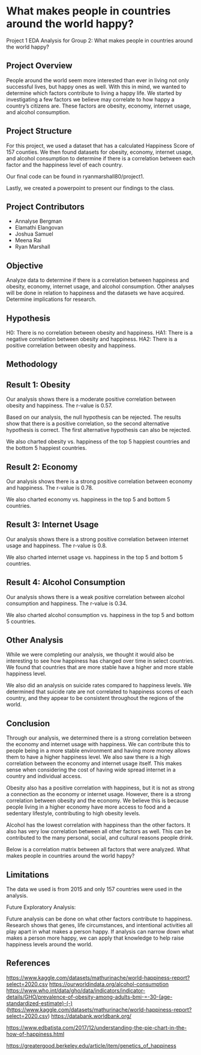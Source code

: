 # What makes people in countries around the world happy?
Project 1 EDA Analysis for Group 2:
What makes people in countries around the world happy?


## Project Overview

People around the world seem more interested than ever in living not only successful lives, but happy ones as well. With this in mind, we wanted to determine which factors contribute to living a happy life. We started by investigating a few factors we believe may correlate to how happy a country’s citizens are. These factors are obesity, economy, internet usage, and alcohol consumption. 

## Project Structure

For this project, we used a dataset that has a calculated Happiness Score of 157 counties. We then found datasets for obesity, economy, internet usage, and alcohol consumption to determine if there is a correlation between each factor and the happiness level of each country. 

Our final code can be found in ryanmarshall80/project1.

Lastly, we created a powerpoint to present our findings to the class. 

## Project Contributors

- Annalyse Bergman
- Elamathi Elangovan
- Joshua Samuel
- Meena Rai
- Ryan Marshall

## Objective

Analyze data to determine if there is a correlation between happiness and obesity, economy, internet usage, and alcohol consumption. Other analyses will be done in relation to happiness and the datasets we have acquired. Determine implications for research. 

## Hypothesis

H0: There is no correlation between obesity and happiness.
HA1: There is a negative correlation between obesity and happiness.
HA2: There is a positive correlation between obesity and happiness.

## Methodology



## Result 1: Obesity

Our analysis shows there is a moderate positive correlation between obesity and happiness. The r-value is 0.57.




Based on our analysis, the null hypothesis can be rejected. The results show that there is a positive correlation, so the second alternative hypothesis is correct. The first alternative hypothesis can also be rejected. 

We also charted obesity vs. happiness of the top 5 happiest countries and the bottom 5 happiest countries. 



## Result 2: Economy

Our analysis shows there is a strong positive correlation between economy and happiness. The r-value is 0.78. 



We also charted economy vs. happiness in the top 5 and bottom 5 countries.



## Result 3: Internet Usage

Our analysis shows there is a strong positive correlation between internet usage and happiness. The r-value is 0.8.


We also charted internet usage vs. happiness in the top 5 and bottom 5 countries.



## Result 4: Alcohol Consumption

Our analysis shows there is a weak positive correlation between alcohol consumption and happiness. The r-value is 0.34. 


We also charted alcohol consumption vs. happiness in the top 5 and bottom 5 countries. 



## Other Analysis

While we were completing our analysis, we thought it would also be interesting to see how happiness has changed over time in select countries. We found that countries that are more stable have a higher and more stable happiness level.


We also did an analysis on suicide rates compared to happiness levels. We determined that suicide rate are not correlated to happiness scores of each country, and they appear to be consistent throughout the regions of the world.


## Conclusion

Through our analysis, we determined there is a strong correlation between the economy and internet usage with happiness. We can contribute this to people being in a more stable environment and having more money allows them to have a higher happiness level. We also saw there is a high correlation between the economy and internet usage itself. This makes sense when considering the cost of having wide spread internet in a country and individual access. 

Obesity also has a positive correlation with happiness, but it is not as strong a connection as the economy or internet usage. However, there is a strong correlation between obesity and the economy. We believe this is because people living in a higher economy have more access to food and a sedentary lifestyle, contributing to high obesity levels. 

Alcohol has the lowest correlation with happiness than the other factors. It also has very low correlation between all other factors as well. This can be contributed to the many personal, social, and cultural reasons people drink. 

Below is a correlation matrix between all factors that were analyzed. 
What makes people in countries around the world happy?


## Limitations

The data we used is from 2015 and only 157 countries were used in the analysis. 

Future Exploratory Analysis:

Future analysis can be done on what other factors contribute to happiness. Research shows that genes, life circumstances, and intentional activities all play apart in what makes a person happy. If analysis can narrow down what makes a person more happy, we can apply that knowledge to help raise happiness levels around the world. 

## References

https://www.kaggle.com/datasets/mathurinache/world-happiness-report?select=2020.csv
https://ourworldindata.org/alcohol-consumption
https://www.who.int/data/gho/data/indicators/indicator-details/GHO/prevalence-of-obesity-among-adults-bmi-=-30-(age-standardized-estimate)-(-) 
 (https://www.kaggle.com/datasets/mathurinache/world-happiness-report?select=2020.csv)
https://databank.worldbank.org/ 

https://www.edbatista.com/2017/12/understanding-the-pie-chart-in-the-how-of-happiness.html

https://greatergood.berkeley.edu/article/item/genetics_of_happiness

